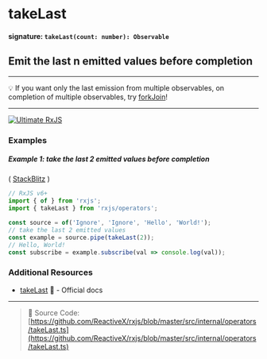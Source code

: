 # takeLast

#### signature: `takeLast(count: number): Observable`

## Emit the last n emitted values before completion

---

:bulb: If you want only the last emission from multiple observables, on
completion of multiple observables, try [forkJoin](../combination/forkjoin.md)!

---

[![Ultimate RxJS](https://drive.google.com/uc?export=view&id=1htrban3k3Z8CxiKwEV6bdmxW5Wu8xdWX "Ultimate RxJS")](https://ultimatecourses.com/courses/rxjs?ref=4)

### Examples

##### Example 1: take the last 2 emitted values before completion

(
[StackBlitz](https://stackblitz.com/edit/typescript-zss7oo?file=index.ts&devtoolsheight=100)
)

```js
// RxJS v6+
import { of } from 'rxjs';
import { takeLast } from 'rxjs/operators';

const source = of('Ignore', 'Ignore', 'Hello', 'World!');
// take the last 2 emitted values
const example = source.pipe(takeLast(2));
// Hello, World!
const subscribe = example.subscribe(val => console.log(val));
```

### Additional Resources

- [takeLast](https://rxjs-dev.firebaseapp.com/api/operators/takeLast)
  :newspaper: - Official docs

---

> :file_folder: Source Code:
> [https://github.com/ReactiveX/rxjs/blob/master/src/internal/operators/takeLast.ts](https://github.com/ReactiveX/rxjs/blob/master/src/internal/operators/takeLast.ts)
